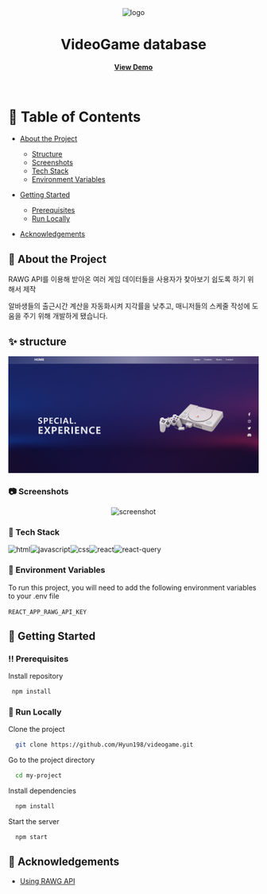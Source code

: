 <!--
Hey, thanks for using the awesome-readme-template template.
If you have any enhancements, then fork this project and create a pull request
or just open an issue with the label "enhancement".

Don't forget to give this project a star for additional support ;)
Maybe you can mention me or this repo in the acknowledgements too
-->
<div align="center">

  <img src="/relative/cgvapp.png" alt="logo" width="200" height="auto" />
  <h1>VideoGame database</h1>

<h4>
    <a href="">View Demo</a>
  </h4>
</div>

<br />

<!-- Table of Contents -->

# :notebook_with_decorative_cover: Table of Contents

- [About the Project](#star2-about-the-project)
  - [Structure](#sparkles-structure)
  - [Screenshots](#camera-screenshots)
  - [Tech Stack](#space_invader-tech-stack)
  - [Environment Variables](#key-environment-variables)
- [Getting Started](#toolbox-getting-started)

  - [Prerequisites](#bangbang-prerequisites)
  - [Run Locally](#running-run-locally)

- [Acknowledgements](#gem-acknowledgements)

<!-- About the Project -->

## :star2: About the Project

  <p>RAWG API를 이용해 받아온 여러 게임 데이터들을 사용자가 찾아보기 쉽도록 하기 위해서 제작</p>

  <p>알바생들의 출근시간 계산을 자동화시켜 지각률을 낮추고, 매니저들의 스케줄 작성에 도움을 주기 위해 개발하게 됐습니다.</p>

## :sparkles: structure

  <img src="./public/videogame.png" style="text-align:center">

<!-- Screenshots -->

### :camera: Screenshots

<div align="center"> 
  <img src="./relative/cgvapp.png" alt="screenshot" />

</div>

<!-- TechStack -->

### :space_invader: Tech Stack

  <div style="display:flex">
  <img src="https://img.shields.io/badge/HTML5-E34F26?style=for-the-badge&logo=html5&logoColor=white" alt="html" />
  <img src="https://img.shields.io/badge/JavaScript-F7DF1E?style=for-the-badge&logo=JavaScript&logoColor=white" alt="javascript" />
  <img src="https://img.shields.io/badge/CSS3-1572B6?style=for-the-badge&logo=css3&logoColor=white" alt="css" />
  <img src="https://img.shields.io/badge/React-20232A?style=for-the-badge&logo=react&logoColor=61DAFB" alt="react" />
  <img src="https://img.shields.io/badge/ReactQuery-20232A?style=for-the-badge&logo=react&logoColor=61DAF" alt="react-query"/>
  </div>
<!-- Env Variables -->

### :key: Environment Variables

To run this project, you will need to add the following environment variables to your .env file

`REACT_APP_RAWG_API_KEY`

<!-- Getting Started -->

## :toolbox: Getting Started

<!-- Prerequisites -->

### :bangbang: Prerequisites

Install repository

```bash
 npm install
```

<!-- Run Locally -->

### :running: Run Locally

Clone the project

```bash
  git clone https://github.com/Hyun198/videogame.git
```

Go to the project directory

```bash
  cd my-project
```

Install dependencies

```bash
  npm install
```

Start the server

```bash
  npm start
```

<!-- Acknowledgments -->

## :gem: Acknowledgements

- [Using RAWG API](https://rawg.io/apidocs)
